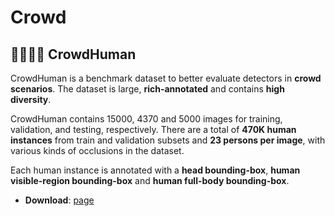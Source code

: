 # Crowd

## 👨‍👩‍👧‍👦 CrowdHuman

CrowdHuman is a benchmark dataset to better evaluate detectors in **crowd scenarios**. The dataset is large, **rich-annotated** and contains **high diversity**. 

CrowdHuman contains 15000, 4370 and 5000 images for training, validation, and testing, respectively. There are a total of **470K human instances** from train and validation subsets and **23 persons per image**, with various kinds of occlusions in the dataset. 

Each human instance is annotated with a **head bounding-box**, **human visible-region bounding-box** and **human full-body bounding-box**.

- **Download**: [page](https://www.crowdhuman.org/download.html)

